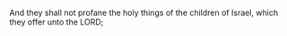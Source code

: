 And they shall not profane the holy things of the children of Israel, which they offer unto the LORD;
